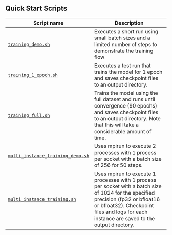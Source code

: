 <!--- 40. Quick Start Scripts -->
## Quick Start Scripts

| Script name | Description |
|-------------|-------------|
| [`training_demo.sh`](/quickstart/image_recognition/tensorflow/resnet50v1_5/training/cpu/training_demo.sh) | Executes a short run using small batch sizes and a limited number of steps to demonstrate the training flow |
| [`training_1_epoch.sh`](/quickstart/image_recognition/tensorflow/resnet50v1_5/training/cpu/training_1_epoch.sh) | Executes a test run that trains the model for 1 epoch and saves checkpoint files to an output directory. |
| [`training_full.sh`](/quickstart/image_recognition/tensorflow/resnet50v1_5/training/cpu/training_full.sh) | Trains the model using the full dataset and runs until convergence (90 epochs) and saves checkpoint files to an output directory. Note that this will take a considerable amount of time. |
| [`multi_instance_training_demo.sh`](/quickstart/image_recognition/tensorflow/resnet50v1_5/training/cpu/multi_instance_training_demo.sh) | Uses mpirun to execute 2 processes with 1 process per socket with a batch size of 256 for 50 steps. |
| [`multi_instance_training.sh`](/quickstart/image_recognition/tensorflow/resnet50v1_5/training/cpu/multi_instance_training.sh) | Uses mpirun to execute 1 processes with 1 process per socket with a batch size of 1024 for the specified precision (fp32 or bfloat16 or bfloat32). Checkpoint files and logs for each instance are saved to the output directory.|
